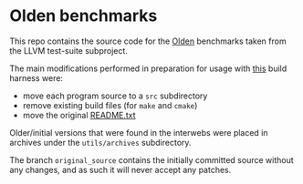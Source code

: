 
# Olden benchmarks

This repo contains the source code for the [Olden][1] benchmarks taken from the LLVM test-suite subproject.

The main modifications performed in preparation for usage with [this][3] build harness were:

- move each program source to a `src` subdirectory
- remove existing build files (for `make` and `cmake`)
- move the original [README.txt][2]


Older/initial versions that were found in the interwebs were placed in archives under the `utils/archives` subdirectory.

The branch `original_source` contains the initially committed source without any changes, and as such it will never 
accept any patches.


[1]: http://www.martincarlisle.com/olden.html
[2]: README.old.txt
[3]: https://github.com/compor/sodden
